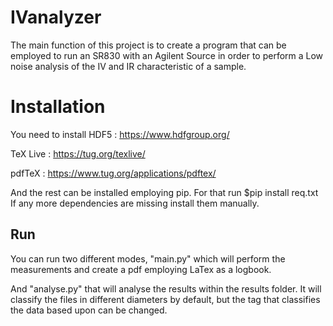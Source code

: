 # IVanalyzer 
The main function of this project is to create a program that can be employed to run an SR830 with an Agilent Source in order to perform a Low noise analysis of the IV and IR characteristic of a sample.


# Installation
You need to install HDF5 : https://www.hdfgroup.org/

TeX Live : https://tug.org/texlive/

pdfTeX : https://www.tug.org/applications/pdftex/

And the rest can be installed employing pip. For that run $pip install req.txt
If any more dependencies are missing install them manually.

## Run
You can run two different modes, "main.py" which will perform the measurements and create a pdf employing LaTex as a logbook.

And "analyse.py" that will analyse the results within the results folder. It will classify the files in different diameters by default, but the tag that classifies the data based upon can be changed.
